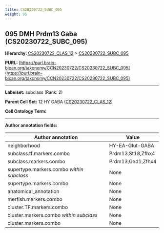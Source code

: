 ```yaml
---
title: CS20230722_SUBC_095
weight: 95
---
```

## 095 DMH Prdm13 Gaba (CS20230722_SUBC_095)
<b>Hierarchy: </b>
[CS20230722_CLAS_12](../CS20230722_CLAS_12) >
[CS20230722_SUBC_095](../CS20230722_SUBC_095)

**PURL:** [https://purl.brain-bican.org/taxonomy/CCN20230722/CS20230722_SUBC_095](https://purl.brain-bican.org/taxonomy/CCN20230722/CS20230722_SUBC_095)

---


**Labelset:** subclass (Rank: 2)

**Parent Cell Set:** 12 HY GABA ([CS20230722_CLAS_12](../CS20230722_CLAS_12))



**Cell Ontology Term:** 

[MARKER GENES.]: #


---

[TRANSFERRED ANNOTATIONS.]: #


[AUTHOR ANNOTATION FIELDS.]: #


**Author annotation fields:**

| Author annotation | Value |
|-------------------|-------|
|neighborhood|HY-EA-Glut-GABA|
|subclass.tf.markers.combo|Prdm13,St18,Zfhx4|
|subclass.markers.combo|Prdm13,Gad1,Zfhx4|
|supertype.markers.combo _within subclass_|None|
|supertype.markers.combo|None|
|anatomical_annotation|None|
|merfish.markers.combo|None|
|cluster.TF.markers.combo|None|
|cluster.markers.combo _within subclass_|None|
|cluster.markers.combo|None|
